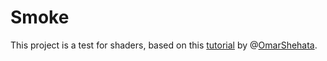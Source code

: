 # Smoke
This project is a test for shaders, based on this [tutorial](https://gamedevelopment.tutsplus.com/tutorials/how-to-write-a-smoke-shader--cms-25587) by @[OmarShehata](https://github.com/OmarShehata).